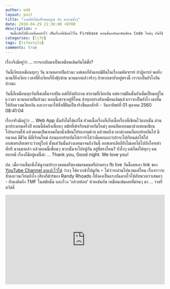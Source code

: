 ```yaml
---
author: odd
layout: post
title: "งานที่ยังไม่เสร็จสมบรูณ์ กับ คำถามซ้ำๆ"
date: 2018-04-29 21:38:00 +0700
description: >
  วันนี้กลับไปที่งานที่เคยทำไว้ เป็นเรื่องที่เขียนไว้ใน Firebase ตอนนั้นกลับมาหัดเขียน Code ใหม่ๆ เริ่มใช้ JavaScript ทำอะไรต่ออะไรไว้บน Web App
categories: [life]
tags: [lifestyle]
comments: true
---
```

เรื่องจึงมีอยู่ว่า ... เราจะกลับมาเป็นเหมือนเดิมกันได้มั๊ย?

วันนี้เงียบเหมือนทุกๆ วัน นานหลายปีแล้วนะ แต่เธอก็ยังแอบมีฝันในเรื่องมหัศจรรย์ ปาฏิหารย์ พอยิ่งนานก็ยิ่งเงียบ เวลาที่ยิ่งเงียบก็ยิ่งฟุ้งซ่าน นานมากแล้วจริงๆ ถ้าหากเขายังอยู่ตรงนี้ เราจะเป็นยังไงกันบ้างนะ

วันนี้ก็เหมือนทุกวันที่เธอตื่นจากฝัน แต่ก็ยังเฝ้าถาม คำถามที่เงียบงัน แต่ความฝันนั้นยังเต็มเปี่ยมอยู่ในแววตา นานหลายปีแล้วนะ ตอนนี้เขาจะอยู่ที่ไหน ถ้าทุกอย่างยังเหมือนเดิมแล้วเราจะเป็นยังไง เธอยิ้มให้กับความเงียบงัน และภาวนาให้สิ่งที่ฝันเป็นจริงขึ้นมาสักที - วันอาทิตย์ที่ 01 ตุลาคม 2560 08:41:04

เรื่องจริงมีอยู่ว่า ... Web App นั้นยังไม่ได้แก้ไข ส่วนเนื้อเรื่องก็เก็บเนื้อเรื่องที่เขียนไว้แบบนั้น ผ่านมาประมาณครึ่งปี ตอนนี้คิดถึงเพื่อนๆ สมัยที่เข้าเรียนด้วยกันใหม่ๆ ตอนปิดเทอมมาช่วยสอนเขียนโปรแกรมให้ แล้วตอนเปิดเทอมก็มานั่งเขียนโปรแกรมด้วย แล้วพอถึงเวลาต่างคนก็แยกย้ายกันไป มีอนาคต มีชีวิต มีที่เรียนใหม่ ก่อนแยกย้ายกันไปเราจำได้ว่าดี๋เคยบอกว่าถ้าจะไปเรียนต่อให้ไปออสเตรเลียเพราะว่าอยู่ใกล้ ตั้งแต่วันนั้นล่วงเลยมาจนถึงวันนี้ ออสเตรเลียก็ยังไม่เคยได้ไปกับใครเค้าสักที นานมาแล้ว แล้วตอนนี้เพื่อนๆ พวกนั้นจะไปอยู่กัน อยู่ที่ตรงไหน? ยังไงๆ แต่ก็ขอให้ทุกๆ คนสบายดี เรื่องก็มีอยู่แค่นี้ล่ะ ... Thank you, Good night. We love you!

ปล. เมื่อวานซืนเพิ่งได้ดูงานประกวดดนตรีของชมรมดนตรีผ่านทาง fb live วันนี้เลยเอา link ของ [YouTube Channel มาแปะไว้ให้](https://www.youtube.com/channel/UClnv0JacTcWUWNU2QMAxFJw) ว่างๆ ได้แวะเข้าไปดูกัน ‣ ไม่ว่าจะผ่านไปนานแค่ไหน เรื่องราวจะซ้ำและวนเวียนยังไง เสียงกีต้าร์ของ Randy Rhoads ก็ยังคงเป็นแรงบันดาลใจให้กับพวกเราเสมอๆ - ยังคงคิดถึง TMF ในสมัยนั้น และก็วง 'กล้วยห้อย' ด้วยเช่นกัน เหมือนเช่นเคยที่ผ่านๆ มา ... ราตรีสวัสดิ์

<div style="position:relative;width:100%;height:0;padding-bottom:56.25%;">
<iframe style="width:100%;height:100%;position:absolute;top:0;left:0;" src="https://www.youtube.com/embed/UybjY3HTt_k" frameborder="0" allow="autoplay; encrypted-media" allowfullscreen>
</iframe>
</div>
